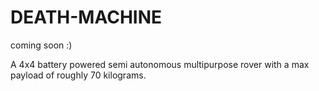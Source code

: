 # DEATH-MACHINE

coming soon :)

A 4x4 battery powered semi autonomous multipurpose rover with a max payload of roughly 70 kilograms.
